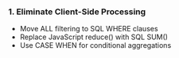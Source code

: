 ### 1. **Eliminate Client-Side Processing**

- Move ALL filtering to SQL WHERE clauses
- Replace JavaScript reduce() with SQL SUM()
- Use CASE WHEN for conditional aggregations
